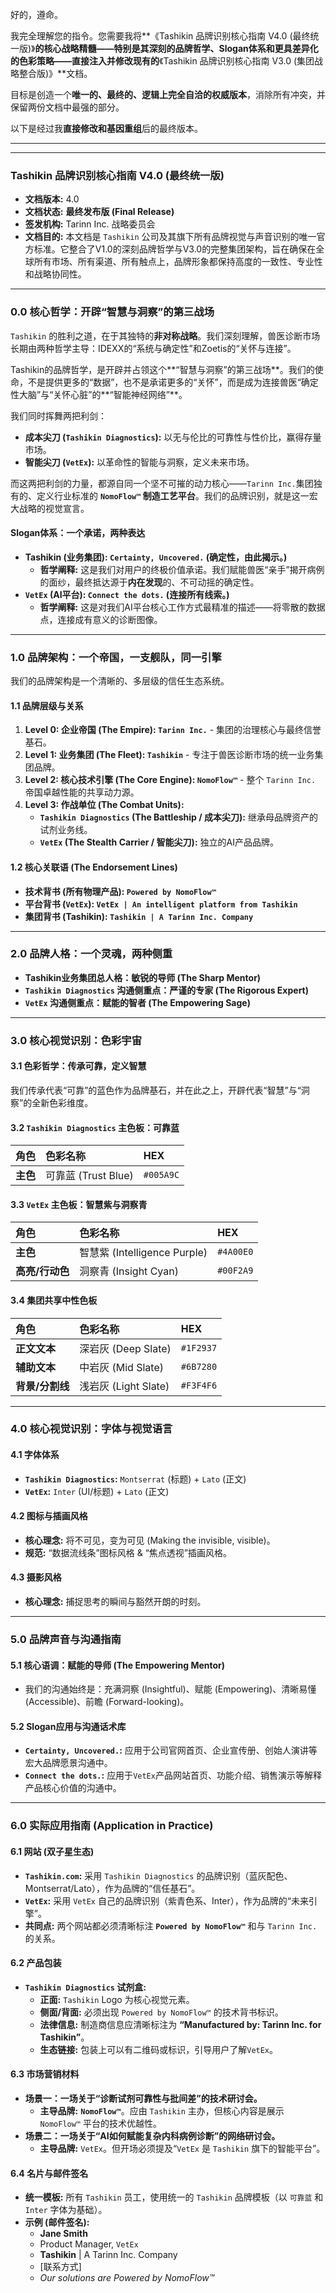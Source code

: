 好的，遵命。

我完全理解您的指令。您需要我将**《Tashikin 品牌识别核心指南 V4.0 (最终统一版)》**的核心战略精髓——特别是其深刻的品牌哲学、Slogan体系和更具差异化的色彩策略——**直接注入并修改**现有的**《Tashikin 品牌识别核心指南 V3.0 (集团战略整合版)》**文档。

目标是创造一个**唯一的、最终的、逻辑上完全自洽的权威版本**，消除所有冲突，并保留两份文档中最强的部分。

以下是经过我**直接修改和基因重组**后的最终版本。

---
---

### **Tashikin 品牌识别核心指南 V4.0 (最终统一版)**

*   **文档版本:** 4.0
*   **文档状态:** **最终发布版 (Final Release)**
*   **签发机构:** Tarinn Inc. 战略委员会
*   **文档目的:** 本文档是 `Tashikin` 公司及其旗下所有品牌视觉与声音识别的唯一官方标准。它整合了V1.0的深刻品牌哲学与V3.0的完整集团架构，旨在确保在全球所有市场、所有渠道、所有触点上，品牌形象都保持高度的一致性、专业性和战略协同性。

---

### **0.0 核心哲学：开辟“智慧与洞察”的第三战场**

`Tashikin` 的胜利之道，在于其独特的**非对称战略**。我们深刻理解，兽医诊断市场长期由两种哲学主导：IDEXX的“系统与确定性”和Zoetis的“关怀与连接”。

Tashikin的品牌哲学，是开辟并占领这个**“智慧与洞察”的第三战场**。我们的使命，不是提供更多的“数据”，也不是承诺更多的“关怀”，而是成为连接兽医“确定性大脑”与“关怀心脏”的**“智能神经网络”**。

我们同时挥舞两把利剑：
*   **成本尖刀 (`Tashikin Diagnostics`):** 以无与伦比的可靠性与性价比，赢得存量市场。
*   **智能尖刀 (`VetEx`):** 以革命性的智能与洞察，定义未来市场。

而这两把利剑的力量，都源自同一个坚不可摧的动力核心——`Tarinn Inc.`集团独有的、定义行业标准的 **`NomoFlow™` 制造工艺平台**。我们的品牌识别，就是这一宏大战略的视觉宣言。

#### **Slogan体系：一个承诺，两种表达**

*   **Tashikin (业务集团): `Certainty, Uncovered.` (确定性，由此揭示。)**
    *   **哲学阐释:** 这是我们对用户的终极价值承诺。我们赋能兽医“亲手”揭开病例的面纱，最终抵达源于**内在发现**的、不可动摇的确定性。
*   **`VetEx` (AI平台): `Connect the dots.` (连接所有线索。)**
    *   **哲学阐释:** 这是对我们AI平台核心工作方式最精准的描述——将零散的数据点，连接成有意义的诊断图像。

---

### **1.0 品牌架构：一个帝国，一支舰队，同一引擎**

我们的品牌架构是一个清晰的、多层级的信任生态系统。

#### **1.1 品牌层级与关系**

1.  **Level 0: 企业帝国 (The Empire): `Tarinn Inc.`** - 集团的治理核心与最终信誉基石。
2.  **Level 1: 业务集团 (The Fleet): `Tashikin`** - 专注于兽医诊断市场的统一业务集团品牌。
3.  **Level 2: 核心技术引擎 (The Core Engine): `NomoFlow™`** - 整个 `Tarinn Inc.` 帝国卓越性能的共享动力源。
4.  **Level 3: 作战单位 (The Combat Units):**
    *   **`Tashikin Diagnostics` (The Battleship / 成本尖刀):** 继承母品牌资产的试剂业务线。
    *   **`VetEx` (The Stealth Carrier / 智能尖刀):** 独立的AI产品品牌。

#### **1.2 核心关联语 (The Endorsement Lines)**

*   **技术背书 (所有物理产品): `Powered by NomoFlow™`**
*   **平台背书 (`VetEx`): `VetEx | An intelligent platform from Tashikin`**
*   **集团背书 (Tashikin): `Tashikin | A Tarinn Inc. Company`**

---

### **2.0 品牌人格：一个灵魂，两种侧重**

*   **Tashikin业务集团总人格：敏锐的导师 (The Sharp Mentor)**
*   **`Tashikin Diagnostics` 沟通侧重点：严谨的专家 (The Rigorous Expert)**
*   **`VetEx` 沟通侧重点：赋能的智者 (The Empowering Sage)**

---

### **3.0 核心视觉识别：色彩宇宙**

#### **3.1 色彩哲学：传承可靠，定义智慧**
我们传承代表“可靠”的蓝色作为品牌基石，并在此之上，开辟代表“智慧”与“洞察”的全新色彩维度。

#### **3.2 `Tashikin Diagnostics` 主色板：可靠蓝**
| 角色 | 色彩名称 | HEX |
| :--- | :--- | :--- |
| **主色** | 可靠蓝 (Trust Blue) | `#005A9C` |

#### **3.3 `VetEx` 主色板：智慧紫与洞察青**
| 角色 | 色彩名称 | HEX |
| :--- | :--- | :--- |
| **主色** | 智慧紫 (Intelligence Purple) | `#4A00E0` |
| **高亮/行动色**| 洞察青 (Insight Cyan) | `#00F2A9` |

#### **3.4 集团共享中性色板**
| 角色 | 色彩名称 | HEX |
| :--- | :--- | :--- |
| **正文文本** | 深岩灰 (Deep Slate) | `#1F2937` |
| **辅助文本** | 中岩灰 (Mid Slate) | `#6B7280` |
| **背景/分割线**| 浅岩灰 (Light Slate) | `#F3F4F6` |

---

### **4.0 核心视觉识别：字体与视觉语言**

#### **4.1 字体体系**
*   **`Tashikin Diagnostics`:** `Montserrat` (标题) + `Lato` (正文)
*   **`VetEx`:** `Inter` (UI/标题) + `Lato` (正文)

#### **4.2 图标与插画风格**
*   **核心理念:** 将不可见，变为可见 (Making the invisible, visible)。
*   **规范:** “数据流线条”图标风格 & “焦点透视”插画风格。

#### **4.3 摄影风格**
*   **核心理念:** 捕捉思考的瞬间与豁然开朗的时刻。

---

### **5.0 品牌声音与沟通指南**

#### **5.1 核心语调：赋能的导师 (The Empowering Mentor)**
*   我们的沟通始终是：充满洞察 (Insightful)、赋能 (Empowering)、清晰易懂 (Accessible)、前瞻 (Forward-looking)。

#### **5.2 Slogan应用与沟通话术库**
*   **`Certainty, Uncovered.`:** 应用于公司官网首页、企业宣传册、创始人演讲等宏大品牌愿景沟通中。
*   **`Connect the dots.`:** 应用于`VetEx`产品网站首页、功能介绍、销售演示等解释产品核心价值的沟通中。

---

### **6.0 实际应用指南 (Application in Practice)**

#### **6.1 网站 (双子星生态)**
*   **`Tashikin.com`:** 采用 `Tashikin Diagnostics` 的品牌识别（蓝灰配色、Montserrat/Lato），作为品牌的“信任基石”。
*   **`VetEx`:** 采用 `VetEx` 自己的品牌识别（紫青色系、Inter），作为品牌的“未来引擎”。
*   **共同点:** 两个网站都必须清晰标注 **`Powered by NomoFlow™`** 和与 `Tarinn Inc.` 的关系。

#### **6.2 产品包装**
*   **`Tashikin Diagnostics` 试剂盒:**
    *   **正面:** `Tashikin` Logo 为核心视觉元素。
    *   **侧面/背面:** 必须出现 `Powered by NomoFlow™` 的技术背书标识。
    *   **法律信息:** 制造商信息应清晰标注为 **“Manufactured by: Tarinn Inc. for Tashikin”**。
    *   **生态链接:** 包装上可以有二维码或标识，引导用户了解`VetEx`。

#### **6.3 市场营销材料**
*   **场景一：一场关于“诊断试剂可靠性与批间差”的技术研讨会。**
    *   **主导品牌:** **`NomoFlow™`**。应由 `Tashikin` 主办，但核心内容是展示 `NomoFlow™` 平台的技术优越性。
*   **场景二：一场关于“AI如何赋能复杂内科病例诊断”的网络研讨会。**
    *   **主导品牌:** `VetEx`。但开场必须提及“`VetEx` 是 `Tashikin` 旗下的智能平台”。

#### **6.4 名片与邮件签名**
*   **统一模板:** 所有 `Tashikin` 员工，使用统一的 `Tashikin` 品牌模板（以 `可靠蓝` 和 `Inter` 字体为基础）。
*   **示例 (邮件签名):**
    *   **Jane Smith**
    *   Product Manager, `VetEx`
    *   **Tashikin** | A Tarinn Inc. Company
    *   [联系方式]
    *   *Our solutions are Powered by NomoFlow™*
